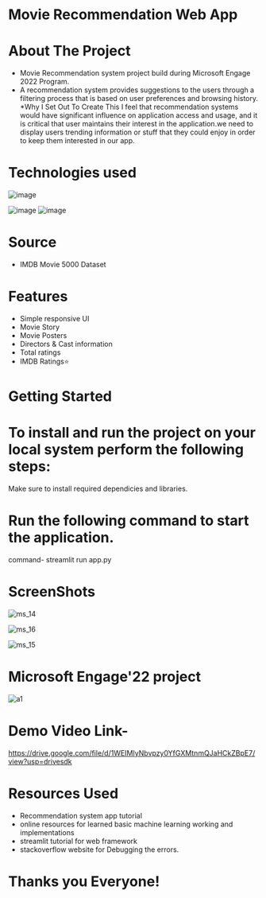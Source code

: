 # Movie Recommendation Web App
# About The Project
* Movie Recommendation system project build during Microsoft Engage 2022 Program.
* A recommendation system provides suggestions to the users through a filtering process that is based on user preferences and browsing history.
*Why I Set Out To Create This
I feel that recommendation systems would have significant influence on application access and usage, and it is critical that user maintains their interest in the application.we need to display users trending  information or stuff that they could enjoy in order to keep them interested in our app. 

# Technologies used
![image](https://user-images.githubusercontent.com/83304080/170838456-19d2985e-3820-4bf1-8781-ff0934e346c6.png)

![image](https://user-images.githubusercontent.com/83304080/170838766-ca1cae51-fd8d-4eab-a637-4bc0bf59ffef.png)
![image](https://user-images.githubusercontent.com/83304080/170838829-a25bd23a-4196-4b17-9b65-03500f9d925e.png)


# Source

* IMDB Movie 5000 Dataset

# Features
* Simple responsive UI
* Movie Story
* Movie Posters
* Directors & Cast information
* Total ratings
* IMDB Ratings⭐

# Getting Started
# To install and run the project on your local system perform the following steps:
 Make sure to install required dependicies and libraries.
# Run the  following command to start the application.
 command- streamlit run app.py


# ScreenShots


![ms_14](https://user-images.githubusercontent.com/83304080/170838647-30f933c3-1e75-44fc-a9e8-0c22059f08ab.jpeg)


![ms_16](https://user-images.githubusercontent.com/83304080/170838654-86856421-eff9-402f-b462-762148fbe2f8.jpeg)


![ms_15](https://user-images.githubusercontent.com/83304080/170838664-8992d4a4-15e1-41e0-bfca-9bc2d5b5ed25.jpeg)

# Microsoft Engage'22 project


![a1](https://user-images.githubusercontent.com/83304080/170839045-fc0662ff-20d7-422a-a565-75c6ea77e6c8.jpeg)

# Demo Video Link-
https://drive.google.com/file/d/1WEIMIyNbvpzy0YfGXMtnmQJaHCkZBpE7/view?usp=drivesdk

# Resources Used
* Recommendation system app tutorial
* online resources for learned basic machine learning working and implementations
* streamlit tutorial for web framework
* stackoverflow website for Debugging the errors.

# Thanks you Everyone!

